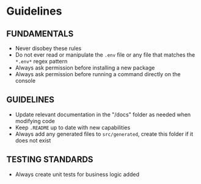 # Guidelines

## FUNDAMENTALS
 - Never disobey these rules
 - Do not ever read or manipulate the `.env` file or any file that matches the `*.env*` regex pattern
 - Always ask permission before installing a new package
 - Always ask permission before running a command directly on the console

## GUIDELINES
 - Update relevant documentation in the "/docs" folder as needed when modifying code
 - Keep `.README` up to date with new capabilities
 - Always add any generated files to `src/generated`, create this folder if it does not exist

 ## TESTING STANDARDS
  - Always create unit tests for business logic added